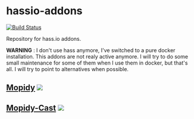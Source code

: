 # hassio-addons
[![Build Status](https://travis-ci.org/bestlibre/hassio-addons.svg?branch=master)](https://travis-ci.org/bestlibre/hassio-addons)

Repository for hass.io addons.

**WARNING** : I don't use hass anymore, I've switched to a pure docker installation. This addons are not realy active anymore. I will try to do some small maintenance for some of them when I use them in docker, but that's all. I will try to point to alternatives when possible.

## [Mopidy](https://github.com/jetenginesupreme/hassio-addons-1/tree/master/mopidy) [![](https://images.microbadger.com/badges/version/bestlibre/armhf-mopidy.svg)](https://microbadger.com/images/bestlibre/armhf-mopidy "Get your own version badge on microbadger.com")

## [Mopidy-Cast](https://github.com/jetenginesupreme/hassio-addons-1/tree/master/mopidy-jes) [![](https://images.microbadger.com/badges/version/bestlibre/armhf-mopidy.svg)](https://microbadger.com/images/bestlibre/armhf-mopidy "Get your own version badge on microbadger.com")

